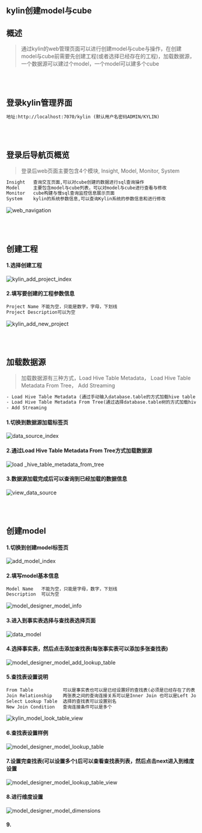## kylin创建model与cube

## 概述
> 通过kylin的web管理页面可以进行创建model与cube与操作，在创建model与cube前需要先创建工程(或者选择已经存在的工程)，加载数据源，一个数据源可以建过个model，一个model可以建多个cube

<br/>
<br/>

## 登录kylin管理界面
```html
地址:http://localhost:7070/kylin (默认用户名密码ADMIN/KYLIN)
```

<br/>
<br/>

## 登录后导航页概览
> 登录后web页面主要包含4个模块, Insight, Model, Monitor, System

```html
Insight   查询交互页面,可以对cube创建的数据进行sql查询操作
Model     主要包含model与cube列表，可以对model与cube进行查看与修改
Monitor   cube构建与慢sql查询监控信息展示页面
System    kylin的系统参数信息,可以查询Kylin系统的参数信息和进行修改
```

![web_navigation](https://github.com/chlsmile/note/blob/master/notefile/kylin/navigation/web_navigation.png)

<br/>
<br/>

## 创建工程

#### 1.选择创建工程
![kylin_add_project_index](https://github.com/chlsmile/note/blob/master/notefile/kylin/project/add_project_index.png)

#### 2.填写要创建的工程参数信息
```html
Project Name 不能为空，只能是数字，字母，下划线
Project Description可以为空
```
![kylin_add_new_project](https://github.com/chlsmile/note/blob/master/notefile/kylin/project/add_new_project.png)

<br/>
<br/>


## 加载数据源
> 加载数据源有三种方式，Load Hive Table Metadata， Load Hive Table Metadata From Tree， Add Streaming
```html
- Load Hive Table Metadata (通过手动输入database.table的方式加载hive table metadata)
- Load Hive Table Metadata From Tree(通过选择database.table树的方式加载hive table metadata)
- Add Streaming
```



#### 1.切换到数据源加载标签页
![data_source_index](https://github.com/chlsmile/note/blob/master/notefile/kylin/datasource/data_source_index.png)


#### 2.通过Load Hive Table Metadata From Tree方式加载数据源
![load _hive_table_metadata_from_tree](https://github.com/chlsmile/note/blob/master/notefile/kylin/datasource/load_hive_table_metadata_from_tree.png)


#### 3.数据源加载完成后可以查询到已经加载的数据信息
![view_data_source](https://github.com/chlsmile/note/blob/master/notefile/kylin/datasource/view_data_source.png)

<br/>
<br/>


## 创建model
#### 1.切换到创建model标签页
![add_model_index](https://github.com/chlsmile/note/blob/master/notefile/kylin/model/add_model_index.png)


#### 2.填写model基本信息
```html
Model Name   不能为空，只能是字母，数字，下划线
Description  可以为空
```
![model_designer_model_info](https://github.com/chlsmile/note/blob/master/notefile/kylin/model/model_designer_model_info.png)

#### 3.进入到事实表选择与查找表选择页面
![data_model](https://github.com/chlsmile/note/blob/master/notefile/kylin/model/data_model.png)


#### 4.选择事实表，然后点击添加查找表(每张事实表可以添加多张查找表)
![model_designer_model_add_lookup_table](https://github.com/chlsmile/note/blob/master/notefile/kylin/model/model_designer_model_add_lookup_table.png)

#### 5.查找表设置说明
```html
From Table           可以是事实表也可以是已经设置好的查找表(必须是已经存在了的表)，这个版本的kylin支持雪花模型，不过还是建议使用星型模型
Join Relationship    两张表之间的查询连接关系可以是Inner Join 也可以是Left Join
Select Lookup Table  选择的查找表可以设置别名
New Join Condition   查询连接条件可以是多个
```
![kylin_model_look_table_view](https://github.com/chlsmile/note/blob/master/notefile/kylin/model/model_look_table_view.png)

#### 6.查找表设置样例
![model_designer_model_lookup_table](https://github.com/chlsmile/note/blob/master/notefile/kylin/model/model_designer_model_lookup_table.png)


#### 7.设置完查找表(可以设置多个)后可以查看查找表列表，然后点击next进入到维度设置
![model_designer_model_lookup_table_view](https://github.com/chlsmile/note/blob/master/notefile/kylin/model/model_designer_model_lookup_table_view.png)


#### 8.进行维度设置
![model_designer_model_dimensions](https://github.com/chlsmile/note/blob/master/notefile/kylin/model/model_designer_model_dimensions.png)

#### 9.




















